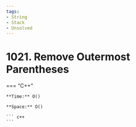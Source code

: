 ```yaml
---
tags:
- String
- Stack
- Unsolved
---
```



# 1021. Remove Outermost Parentheses

=== "C++"

    **Time:** O()

    **Space:** O()

    ``` c++
    ```